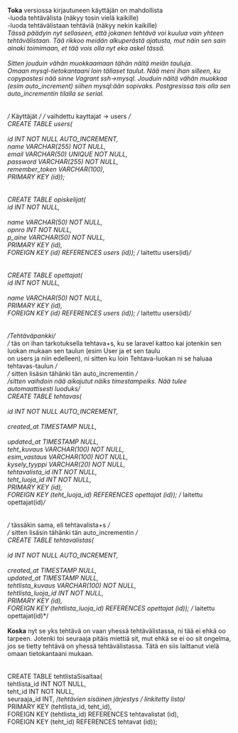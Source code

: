 <b>Toka</b> versiossa kirjautuneen käyttäjän on mahdollista </br>
-luoda tehtävälista (näkyy tosin vielä kaikille) </br>
-luoda tehtävälistaan tehtäviä (näkyy nekin kaikille)</br>
  *Tässä päädyin nyt sellaseen, että jokanen tehtävä voi kuulua vain yhteen tehtävälistaan. Tää rikkoo meidän alkuperästä ajatusta, mut näin sen sain ainaki toimimaan, et tää vois olla nyt eka askel tässä. 
</br>
</br>
<i>Sitten jouduin vähän muokkaamaan tähän näitä meiän tauluja.</i> </br>
Omaan mysql-tietokantaani loin tällaset taulut. Nää meni ihan silleen, ku copypastesi nää sinne Vagrant ssh->mysql. Jouduin näitä vähän muokkaa (esim auto_increment) siihen mysql:ään sopivaks. Postgresissa tais olla sen auto_incrementin tilalla se serial. 
</br>
</br>
</br>/* Käyttäjät */   /* vaihdettu kayttajat -> users */ </br>
CREATE TABLE users(       
</br>id INT NOT NULL AUTO_INCREMENT, 
</br>name VARCHAR(255) NOT NULL,
</br>email VARCHAR(50) UNIQUE NOT NULL,
</br>password VARCHAR(255) NOT NULL,
</br>remember_token VARCHAR(100),
</br>PRIMARY KEY (id));
</br>
</br>
</br>CREATE TABLE opiskelijat(
</br>id INT NOT NULL,    
</br>name VARCHAR(50) NOT NULL,
</br>opnro INT NOT NULL,
</br>p_aine VARCHAR(50) NOT NULL,
</br>PRIMARY KEY (id),
</br>FOREIGN KEY (id) REFERENCES  users (id));    /* laitettu users(id)*/
</br>
</br>
</br>CREATE TABLE opettajat(
</br>id INT NOT NULL,    
</br>name VARCHAR(50) NOT NULL,
</br>PRIMARY KEY (id),
</br>FOREIGN KEY (id) REFERENCES users (id));    /* laitettu users(id)*/
</br>
</br>
</br>/*Tehtäväpankki*/
</br>/* täs on ihan tarkotuksella tehtava+s, ku se laravel kattoo kai jotenkin sen luokan mukaan sen taulun (esim User ja et sen taulu </br>on users ja niin edelleen), ni sitten ku loin Tehtava-luokan ni se haluaa tehtavas-taulun */ 
</br>/* sitten lisäsin tähänki tän auto_incrementin */
</br>/*sitten vaihdoin nää aikajutut näiks timestampeiks. Nää tulee automaattisesti luoduks*/
</br>CREATE TABLE tehtavas(   
</br>id INT NOT NULL AUTO_INCREMENT,     
</br>created_at TIMESTAMP NULL,           
</br>updated_at TIMESTAMP NULL,
</br>teht_kuvaus VARCHAR(100) NOT NULL,
</br>esim_vastaus VARCHAR(100) NOT NULL,
</br>kysely_tyyppi VARCHAR(20) NOT NULL,
</br>tehtavalista_id INT NOT NULL,
</br>teht_luoja_id INT NOT NULL,
</br>PRIMARY KEY (id),
</br>FOREIGN KEY (teht_luoja_id) REFERENCES opettajat (id));      /* laitettu opettajat(id)*/
</br>
</br>
</br>/* tässäkin sama, eli tehtavalista+s */
</br>/* sitten lisäsin tähänki tän auto_incrementin */
</br>CREATE TABLE tehtavalistas(     
</br>id INT NOT NULL AUTO_INCREMENT,  
</br>created_at TIMESTAMP NULL,
</br>updated_at TIMESTAMP NULL,
</br>tehtlista_kuvaus VARCHAR(100) NOT NULL,
</br>tehtlista_luoja_id INT NOT NULL,
</br>PRIMARY KEY (id),
</br>FOREIGN KEY (tehtlista_luoja_id) REFERENCES opettajat (id));     /* laitettu opettajat(id)*/
</br>
</br>
<b>Koska</b> nyt se yks tehtävä on vaan yhessä tehtävälistassa, ni tää ei ehkä oo tarpeen. Jotenki toi seuraaja pitäis miettiä sit, mut ehkä se ei oo sit ongelma, jos se tietty tehtävä on yhessä tehtävälistassa. Tätä en siis laittanut vielä omaan tietokantaani mukaan.  
</br>
</br>CREATE TABLE tehtlistaSisaltaa(
</br>tehtlista_id INT NOT NULL, 
</br>teht_id INT NOT NULL, 
</br>seuraaja_id INT,            /*tehtävien sisäinen järjestys / linkitetty lista*/
</br>PRIMARY KEY (tehtlista_id, teht_id),
</br>FOREIGN KEY (tehtlista_id) REFERENCES tehtavalistat (id), 
</br>FOREIGN KEY (teht_id) REFERENCES tehtavat (id));
